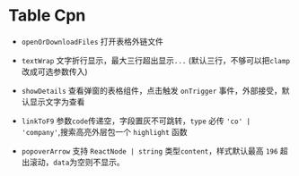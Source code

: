 # Table Cpn

- `openOrDownloadFiles` 打开表格外链文件

- `textWrap` 文字折行显示，最大三行超出显示`...` (默认三行，不够可以把`clamp`改成可选参数传入)

- `showDetails` 查看弹窗的表格组件，点击触发 `onTrigger` 事件，外部接受，默认显示文字为查看

- `linkToF9` 参数`code`传递空，字段置灰不可跳转，`type` 必传 `'co' | 'company'`,搜索高亮外层包一个 `highlight` 函数
 
- `popoverArrow` 支持 `ReactNode | string` 类型`content`，样式默认最高 `196` 超出滚动，`data`为空则不显示。
